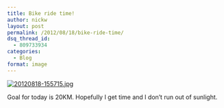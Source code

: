 ```yaml
---
title: Bike ride time!
author: nickw
layout: post
permalink: /2012/08/18/bike-ride-time/
dsq_thread_id:
  - 809733934
categories:
  - Blog
format: image
---
```

[<img class="alignnone size-medium aligncenter" src="http://cdn.nickwhyte.com/static/2012/08/20120818-155715.jpg" alt="20120818-155715.jpg" />][1]

Goal for today is 20KM. Hopefully I get time and I don&#8217;t run out of sunlight.

 [1]: http://cdn.nickwhyte.com/static/2012/08/20120818-155715.jpg
